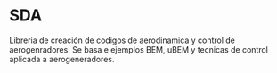 # SDA

Libreria de creación de codigos de aerodinamica y control de aerogenradores. Se basa e ejemplos BEM, uBEM y tecnicas de control aplicada a aerogeneradores.
